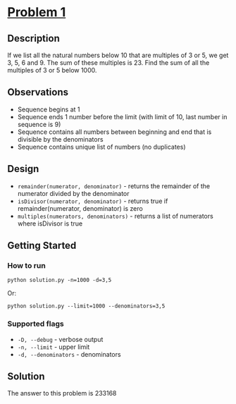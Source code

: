 # [Problem 1](http://projecteuler.net/index.php?section=problems&id=1)

## Description
If we list all the natural numbers below 10 that are multiples of 3 or 5, we get 3, 5, 6 and 9. The sum of these multiples is 23.
Find the sum of all the multiples of 3 or 5 below 1000.

## Observations
* Sequence begins at 1
* Sequence ends 1 number before the limit (with limit of 10, last number in sequence is 9)
* Sequence contains all numbers between beginning and end that is divisible by the denominators
* Sequence contains unique list of numbers (no duplicates)

## Design
* `remainder(numerator, denominator)` - returns the remainder of the numerator divided by the denominator
* `isDivisor(numerator, denominator)` - returns true if remainder(numerator, denominator) is zero
* `multiples(numerators, denominators)` - returns a list of numerators where isDivisor is true

## Getting Started
### How to run
    python solution.py -n=1000 -d=3,5

Or:

    python solution.py --limit=1000 --denominators=3,5

### Supported flags
* `-D, --debug` - verbose output
* `-n, --limit` - upper limit
* `-d, --denominators` - denominators

## Solution
The answer to this problem is 233168